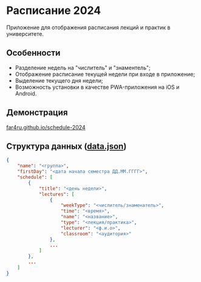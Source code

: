 # Расписание 2024

Приложение для отображения расписания лекций и практик в университете.

## Особенности

- Разделение недель на "числитель" и "знаментель";
- Отображение расписание текущей недели при входе в приложение;
- Выделение текущего дня недели;
- Возможность установки в качестве PWA-приложения на iOS и Android.

## Демонстрация

[far4ru.github.io/schedule-2024](https://far4ru.github.io/schedule-2024/)

## Структура данных ([data.json](public/data.json))
```json
{
    "name": "<группа>",
    "firstDay": "<дата начала семестра ДД.ММ.ГГГГ>",
    "schedule": [
        {
            "title": "<день недели>",
            "lectures": [
                {
                    "weekType": "<числитель/знаменатель>",
                    "time": "<время>",
                    "name": "<название>",
                    "type": "<лекция/практика>",
                    "lecturer": "<ф.и.о>",
                    "classroom": "<аудитория>"
                },
                ...
            ]
        },
        ...
    ]
}
```